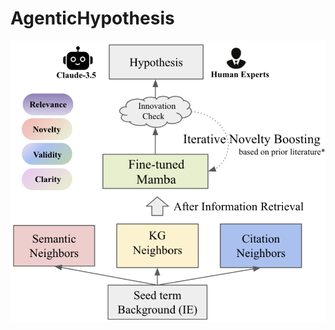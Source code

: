 # AgenticHypothesis

![image](https://github.com/adibgpt/AgenticHypothesis/blob/1fc6e5614e4a3bb5ab2d0fcb9c0575be361d2284/images/Exploring%20Scientific%20Hypothesis%20Generation%20with%20Mamba.png) 
